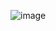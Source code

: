 ![image](https://user-images.githubusercontent.com/22125059/109373845-1a7dae00-7890-11eb-9e84-ee3b197651c7.png)
